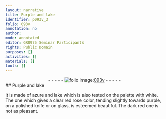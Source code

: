 ```yaml
---
layout: narrative
title: Purple and lake
identifier: p093v_3
folio: 093v
annotation: no
author:
mode: annotated
editor: GR8975 Seminar Participants
rights: Public Domain
purposes: []
activities: []
materials: []
tools: []
---
```


 <div class="folio" align="center">- - - - - <a href="http://gallica.bnf.fr/ark:/12148/btv1b10500001g/f192.image" target="_blank"><img src="https://cu-mkp.github.io/GR8975-edition/assets/photo-icon.png" alt="folio image: " style="display:inline-block; margin-bottom:-3px;"/>093v</a> - - - - - </div> 
## Purple and lake

 
 It is made of azure and lake which is also tested on the palette with white. The one which gives a clear red rose color, tending slightly towards purple, on a polished knife or on glass, is esteemed beautiful. The dark red one is not as pleasant. 
 